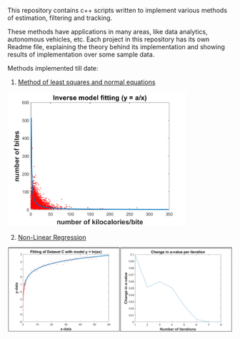 This repository contains c++ scripts written to implement various methods of estimation, filtering and tracking. 

These methods have applications in many areas, like data analytics, autonomous vehicles, etc. 
Each project in this repository has its own Readme file, explaining the theory behind its implementation and showing results of implementation over some sample data.


Methods implemented till date:

1. [Method of least squares and normal equations](https://github.com/shorane/cpp_tracking_filtering_estimation/tree/master/Least_squares_and_normal_equations)

<img src="https://github.com/shorane/cpp_tracking_filtering_estimation/blob/master/Least_squares_and_normal_equations/Result_plots/inv_plot.png" height="300"/>

2. [Non-Linear Regression](https://github.com/shorane/cpp_tracking_filtering_estimation/tree/master/Non_linear_regression)

<img src = "https://github.com/shorane/cpp_tracking_filtering_estimation/blob/master/Non_linear_regression/result_images/C.PNG"/>
